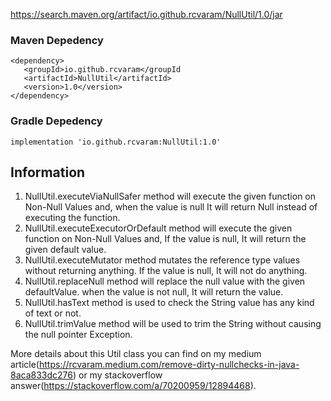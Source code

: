 https://search.maven.org/artifact/io.github.rcvaram/NullUtil/1.0/jar

### Maven Depedency
```
<dependency>
   <groupId>io.github.rcvaram</groupId
   <artifactId>NullUtil</artifactId>
   <version>1.0</version>
</dependency>
```

### Gradle Depedency 
```
implementation 'io.github.rcvaram:NullUtil:1.0'
```


## Information

1. NullUtil.executeViaNullSafer method will execute the given function on Non-Null Values and, when the value is null It will return Null instead of executing the function.
2. NullUtil.executeExecutorOrDefault method will execute the given function on Non-Null Values and, If the value is null, It will return the given default value.
3. NullUtil.executeMutator method mutates the reference type values without returning anything. If the value is null, It will not do anything.
4. NullUtil.replaceNull method will replace the null value with the given defaultValue. when the value is not null, It will return the value.
5. NullUtil.hasText method is used to check the String value has any kind of text or not.
6. NullUtil.trimValue method will be used to trim the String without causing the null pointer Exception.


More details about this Util class you can find on my medium article(https://rcvaram.medium.com/remove-dirty-nullchecks-in-java-8aca833dc276) or my stackoverflow answer(https://stackoverflow.com/a/70200959/12894468).
